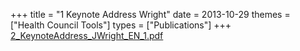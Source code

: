 +++
title = "1 Keynote Address Wright"
date = 2013-10-29
themes = ["Health Council Tools"]
types = ["Publications"]
+++
[2\_KeynoteAddress\_JWright\_EN\_1.pdf](/files/2_KeynoteAddress_JWright_EN_1.pdf)
